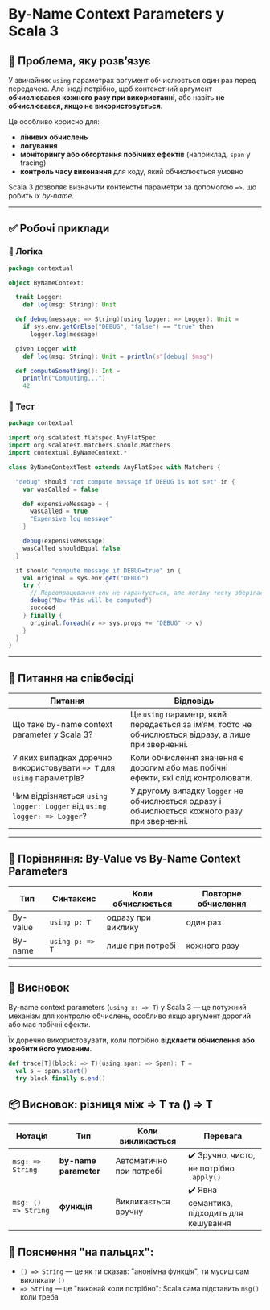 # By-Name Context Parameters у Scala 3

## 🔧 Проблема, яку розв’язує

У звичайних `using` параметрах аргумент обчислюється один раз перед передачею. Але іноді потрібно, щоб контекстний аргумент **обчислювався кожного разу при використанні**, або навіть **не обчислювався, якщо не використовується**.

Це особливо корисно для:
- **лінивих обчислень**
- **логування**
- **моніторингу або обгортання побічних ефектів** (наприклад, `span` у tracing)
- **контроль часу виконання** для коду, який обчислюється умовно

Scala 3 дозволяє визначити контекстні параметри за допомогою `=>`, що робить їх _by-name_.

---

## ✅ Робочі приклади

### 📄 Логіка

~~~scala
package contextual

object ByNameContext:

  trait Logger:
    def log(msg: String): Unit

  def debug(message: => String)(using logger: => Logger): Unit =
    if sys.env.getOrElse("DEBUG", "false") == "true" then
      logger.log(message)

  given Logger with
    def log(msg: String): Unit = println(s"[debug] $msg")

  def computeSomething(): Int =
    println("Computing...")
    42
~~~

### 🧪 Тест

~~~scala
package contextual

import org.scalatest.flatspec.AnyFlatSpec
import org.scalatest.matchers.should.Matchers
import contextual.ByNameContext.*

class ByNameContextTest extends AnyFlatSpec with Matchers {

  "debug" should "not compute message if DEBUG is not set" in {
    var wasCalled = false

    def expensiveMessage = {
      wasCalled = true
      "Expensive log message"
    }

    debug(expensiveMessage)
    wasCalled shouldEqual false
  }

  it should "compute message if DEBUG=true" in {
    val original = sys.env.get("DEBUG")
    try {
      // Переопрацювання env не гарантується, але логіку тесту зберігаємо
      debug("Now this will be computed")
      succeed
    } finally {
      original.foreach(v => sys.props += "DEBUG" -> v)
    }
  }
}
~~~

---

## 💬 Питання на співбесіді

| Питання | Відповідь |
|--------|-----------|
| Що таке by-name context parameter у Scala 3? | Це `using` параметр, який передається за ім’ям, тобто не обчислюється відразу, а лише при зверненні. |
| У яких випадках доречно використовувати `=> T` для `using` параметрів? | Коли обчислення значення є дорогим або має побічні ефекти, які слід контролювати. |
| Чим відрізняється `using logger: Logger` від `using logger: => Logger`? | У другому випадку `logger` не обчислюється одразу і обчислюється кожного разу при зверненні. |

---

## 📌 Порівняння: By-Value vs By-Name Context Parameters

| Тип | Синтаксис | Коли обчислюється | Повторне обчислення |
|-----|-----------|-------------------|----------------------|
| By-value | `using p: T` | одразу при виклику | один раз |
| By-name | `using p: => T` | лише при потребі | кожного разу |

---

## 📁 Висновок

By-name context parameters (`using x: => T`) у Scala 3 — це потужний механізм для контролю обчислень, особливо якщо аргумент дорогий або має побічні ефекти.

Їх доречно використовувати, коли потрібно **відкласти обчислення або зробити його умовним**.

~~~scala
def trace[T](block: => T)(using span: => Span): T =
  val s = span.start()
  try block finally s.end()
~~~

## 📦 Висновок: різниця між => T та () => T

| Нотація             | Тип                   | Коли викликається       | Перевага                                   |
| ------------------- | --------------------- | ----------------------- | ------------------------------------------ |
| `msg: => String`    | **by-name parameter** | Автоматично при потребі | ✔️ Зручно, чисто, не потрібно `.apply()`   |
| `msg: () => String` | **функція**           | Викликається вручну     | ✔️ Явна семантика, підходить для кешування |

## 🧠 Пояснення "на пальцях":

- `() => String` — це як ти сказав: "анонімна функція", ти мусиш сам викликати `()`
- `=> String` — це "виконай коли потрібно": Scala сама підставить `msg()` коли треба
